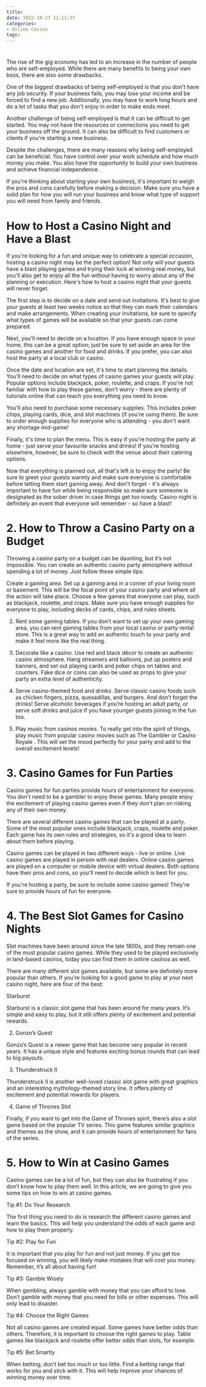 ```yaml
---
title: 
date: 2022-10-27 11:11:37
categories:
- Online Casino
tags:
---
```



# 

The rise of the gig economy has led to an increase in the number of people who are self-employed. While there are many benefits to being your own boss, there are also some drawbacks.

One of the biggest drawbacks of being self-employed is that you don't have any job security. If your business fails, you may lose your income and be forced to find a new job. Additionally, you may have to work long hours and do a lot of tasks that you don't enjoy in order to make ends meet.

Another challenge of being self-employed is that it can be difficult to get started. You may not have the resources or connections you need to get your business off the ground. It can also be difficult to find customers or clients if you're starting a new business.

Despite the challenges, there are many reasons why being self-employed can be beneficial. You have control over your work schedule and how much money you make. You also have the opportunity to build your own business and achieve financial independence.

If you're thinking about starting your own business, it's important to weigh the pros and cons carefully before making a decision. Make sure you have a solid plan for how you will run your business and know what type of support you will need from family and friends.

# How to Host a Casino Night and Have a Blast 

If you're looking for a fun and unique way to celebrate a special occasion, hosting a casino night may be the perfect option! Not only will your guests have a blast playing games and trying their luck at winning real money, but you'll also get to enjoy all the fun without having to worry about any of the planning or execution. Here's how to host a casino night that your guests will never forget.

The first step is to decide on a date and send out invitations. It's best to give your guests at least two weeks notice so that they can mark their calendars and make arrangements. When creating your invitations, be sure to specify what types of games will be available so that your guests can come prepared.

Next, you'll need to decide on a location. If you have enough space in your home, this can be a great option; just be sure to set aside an area for the casino games and another for food and drinks. If you prefer, you can also host the party at a local club or casino.

Once the date and location are set, it's time to start planning the details. You'll need to decide on what types of casino games your guests will play. Popular options include blackjack, poker, roulette, and craps. If you're not familiar with how to play these games, don't worry - there are plenty of tutorials online that can teach you everything you need to know.

You'll also need to purchase some necessary supplies. This includes poker chips, playing cards, dice, and slot machines (if you're using them). Be sure to order enough supplies for everyone who is attending - you don't want any shortage mid-game!

Finally, it's time to plan the menu. This is easy if you're hosting the party at home - just serve your favourite snacks and drinks! If you're hosting elsewhere, however, be sure to check with the venue about their catering options.

Now that everything is planned out, all that's left is to enjoy the party! Be sure to greet your guests warmly and make sure everyone is comfortable before letting them start gaming away. And don't forget - it's always important to have fun while being responsible so make sure someone is designated as the sober driver in case things get too rowdy. Casino night is definitely an event that everyone will remember - so have a blast!

# 2. How to Throw a Casino Party on a Budget 
Throwing a casino party on a budget can be daunting, but it’s not impossible. You can create an authentic casino party atmosphere without spending a lot of money. Just follow these simple tips:

 Create a gaming area.
Set up a gaming area in a corner of your living room or basement. This will be the focal point of your casino party and where all the action will take place. Choose a few games that everyone can play, such as blackjack, roulette, and craps. Make sure you have enough supplies for everyone to play, including decks of cards, chips, and rules sheets.

2. Rent some gaming tables.
If you don’t want to set up your own gaming area, you can rent gaming tables from your local casino or party rental store. This is a great way to add an authentic touch to your party and make it feel more like the real thing.

3. Decorate like a casino.
Use red and black décor to create an authentic casino atmosphere. Hang streamers and balloons, put up posters and banners, and set out playing cards and poker chips on tables and counters. Fake dice or coins can also be used as props to give your party an extra level of authenticity.

4. Serve casino-themed food and drinks.
Serve classic casino foods such as chicken fingers, pizza, quesadillas, and burgers. And don’t forget the drinks! Serve alcoholic beverages if you’re hosting an adult party, or serve soft drinks and juice if you have younger guests joining in the fun too.

5. Play music from casinos movies.
To really get into the spirit of things, play music from popular casino movies such as The Gambler or Casino Royale . This will set the mood perfectly for your party and add to the overall excitement levels!

# 3. Casino Games for Fun Parties 

Casino games for fun parties provide hours of entertainment for everyone. You don't need to be a gambler to enjoy these games. Many people enjoy the excitement of playing casino games even if they don't plan on risking any of their own money.

There are several different casino games that can be played at a party. Some of the most popular ones include blackjack, craps, roulette and poker. Each game has its own rules and strategies, so it's a good idea to learn about them before playing.

Casino games can be played in two different ways - live or online. Live casino games are played in person with real dealers. Online casino games are played on a computer or mobile device with virtual dealers. Both options have their pros and cons, so you'll need to decide which is best for you.

If you're hosting a party, be sure to include some casino games! They're sure to provide hours of fun for everyone.

# 4. The Best Slot Games for Casino Nights 

Slot machines have been around since the late 1800s, and they remain one of the most popular casino games. While they used to be played exclusively in land-based casinos, today you can find them in online casinos as well.

There are many different slot games available, but some are definitely more popular than others. If you’re looking for a good game to play at your next casino night, here are four of the best:

 Starburst

Starburst is a classic slot game that has been around for many years. It’s simple and easy to play, but it still offers plenty of excitement and potential rewards.

2. Gonzo’s Quest

Gonzo’s Quest is a newer game that has become very popular in recent years. It has a unique style and features exciting bonus rounds that can lead to big payouts.

3. Thunderstruck II

Thunderstruck II is another well-loved classic slot game with great graphics and an interesting mythology-themed story line. It offers plenty of excitement and potential rewards for players.

4. Game of Thrones Slot

Finally, if you want to get into the Game of Thrones spirit, there’s also a slot game based on the popular TV series. This game features similar graphics and themes as the show, and it can provide hours of entertainment for fans of the series.

# 5. How to Win at Casino Games

Casino games can be a lot of fun, but they can also be frustrating if you don’t know how to play them well. In this article, we are going to give you some tips on how to win at casino games.

Tip #1: Do Your Research

The first thing you need to do is research the different casino games and learn the basics. This will help you understand the odds of each game and how to play them properly.

Tip #2: Play for Fun

It is important that you play for fun and not just money. If you get too focused on winning, you will likely make mistakes that will cost you money. Remember, it’s all about having fun!

Tip #3: Gamble Wisely

When gambling, always gamble with money that you can afford to lose. Don’t gamble with money that you need for bills or other expenses. This will only lead to disaster.

Tip #4: Choose the Right Games

Not all casino games are created equal. Some games have better odds than others. Therefore, it is important to choose the right games to play. Table games like blackjack and roulette offer better odds than slots, for example.

Tip #5: Bet Smartly

When betting, don’t bet too much or too little. Find a betting range that works for you and stick with it. This will help improve your chances of winning money over time.